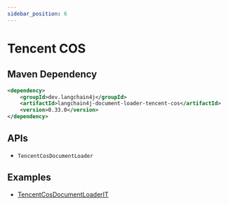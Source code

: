 ```yaml
---
sidebar_position: 6
---
```


# Tencent COS


## Maven Dependency

```xml
<dependency>
    <groupId>dev.langchain4j</groupId>
    <artifactId>langchain4j-document-loader-tencent-cos</artifactId>
    <version>0.33.0</version>
</dependency>
```


## APIs

- `TencentCosDocumentLoader`


## Examples

- [TencentCosDocumentLoaderIT](https://github.com/langchain4j/langchain4j/blob/main/document-loaders/langchain4j-document-loader-tencent-cos/src/test/java/dev/langchain4j/data/document/loader/tencent/cos/TencentCosDocumentLoaderIT.java)
